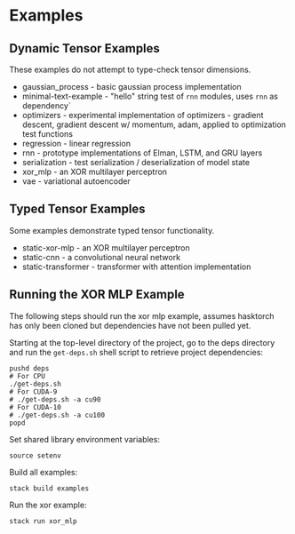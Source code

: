 # Examples

## Dynamic Tensor Examples

These examples do not attempt to type-check tensor dimensions.

- gaussian_process - basic gaussian process implementation
- minimal-text-example - "hello" string test of `rnn` modules, uses `rnn` as dependency`
- optimizers - experimental implementation of optimizers - gradient descent, gradient descent w/ momentum, adam, applied to optimization test functions
- regression - linear regression
- rnn - prototype implementations of Elman, LSTM, and GRU layers
- serialization - test serialization / deserialization of model state
- xor_mlp - an XOR multilayer perceptron
- vae - variational autoencoder

## Typed Tensor Examples

Some examples demonstrate typed tensor functionality. 

- static-xor-mlp - an XOR multilayer perceptron
- static-cnn - a convolutional neural network
- static-transformer - transformer with attention implementation

## Running the XOR MLP Example

The following steps should run the xor mlp example, assumes hasktorch has only been cloned but dependencies have not been pulled yet.

Starting at the top-level directory of the project, go to the deps directory and run the `get-deps.sh` shell script to retrieve project dependencies:

```
pushd deps
# For CPU
./get-deps.sh
# For CUDA-9
# ./get-deps.sh -a cu90
# For CUDA-10
# ./get-deps.sh -a cu100
popd
```

Set shared library environment variables:

```
source setenv
```

Build all examples:

```
stack build examples
```

Run the xor example:

```
stack run xor_mlp
```
